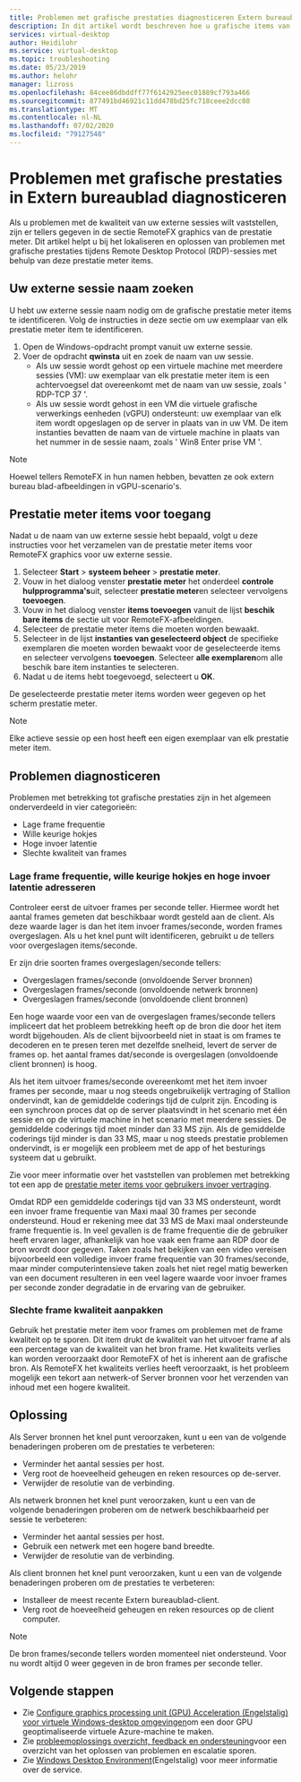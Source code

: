 ```yaml
---
title: Problemen met grafische prestaties diagnosticeren Extern bureaublad-Azure
description: In dit artikel wordt beschreven hoe u grafische items van RemoteFX in extern bureau blad-protocol sessies gebruikt voor het vaststellen van prestatie problemen met afbeeldingen in Windows virtueel bureau blad.
services: virtual-desktop
author: Heidilohr
ms.service: virtual-desktop
ms.topic: troubleshooting
ms.date: 05/23/2019
ms.author: helohr
manager: lizross
ms.openlocfilehash: 84cee86dbddff77f6142925eec01889cf793a466
ms.sourcegitcommit: 877491bd46921c11dd478bd25fc718ceee2dcc08
ms.translationtype: MT
ms.contentlocale: nl-NL
ms.lasthandoff: 07/02/2020
ms.locfileid: "79127548"
---
```

# <a name="diagnose-graphics-performance-issues-in-remote-desktop"></a>Problemen met grafische prestaties in Extern bureaublad diagnosticeren

Als u problemen met de kwaliteit van uw externe sessies wilt vaststellen, zijn er tellers gegeven in de sectie RemoteFX graphics van de prestatie meter. Dit artikel helpt u bij het lokaliseren en oplossen van problemen met grafische prestaties tijdens Remote Desktop Protocol (RDP)-sessies met behulp van deze prestatie meter items.

## <a name="find-your-remote-session-name"></a>Uw externe sessie naam zoeken

U hebt uw externe sessie naam nodig om de grafische prestatie meter items te identificeren. Volg de instructies in deze sectie om uw exemplaar van elk prestatie meter item te identificeren.

1. Open de Windows-opdracht prompt vanuit uw externe sessie.
2. Voer de opdracht **qwinsta** uit en zoek de naam van uw sessie.
    - Als uw sessie wordt gehost op een virtuele machine met meerdere sessies (VM): uw exemplaar van elk prestatie meter item is een achtervoegsel dat overeenkomt met de naam van uw sessie, zoals ' RDP-TCP 37 '.
    - Als uw sessie wordt gehost in een VM die virtuele grafische verwerkings eenheden (vGPU) ondersteunt: uw exemplaar van elk item wordt opgeslagen op de server in plaats van in uw VM. De item instanties bevatten de naam van de virtuele machine in plaats van het nummer in de sessie naam, zoals ' Win8 Enter prise VM '.

>[!NOTE]
> Hoewel tellers RemoteFX in hun namen hebben, bevatten ze ook extern bureau blad-afbeeldingen in vGPU-scenario's.

## <a name="access-performance-counters"></a>Prestatie meter items voor toegang

Nadat u de naam van uw externe sessie hebt bepaald, volgt u deze instructies voor het verzamelen van de prestatie meter items voor RemoteFX graphics voor uw externe sessie.

1. Selecteer **Start**  >  **systeem beheer**  >  **prestatie meter**.
2. Vouw in het dialoog venster **prestatie meter** het onderdeel **controle hulpprogramma's**uit, selecteer **prestatie meter**en selecteer vervolgens **toevoegen**.
3. Vouw in het dialoog venster **items toevoegen** vanuit de lijst **beschik bare items** de sectie uit voor RemoteFX-afbeeldingen.
4. Selecteer de prestatie meter items die moeten worden bewaakt.
5. Selecteer in de lijst **instanties van geselecteerd object** de specifieke exemplaren die moeten worden bewaakt voor de geselecteerde items en selecteer vervolgens **toevoegen**. Selecteer **alle exemplaren**om alle beschik bare item instanties te selecteren.
6. Nadat u de items hebt toegevoegd, selecteert u **OK**.

De geselecteerde prestatie meter items worden weer gegeven op het scherm prestatie meter.

>[!NOTE]
>Elke actieve sessie op een host heeft een eigen exemplaar van elk prestatie meter item.

## <a name="diagnose-issues"></a>Problemen diagnosticeren

Problemen met betrekking tot grafische prestaties zijn in het algemeen onderverdeeld in vier categorieën:

- Lage frame frequentie
- Wille keurige hokjes
- Hoge invoer latentie
- Slechte kwaliteit van frames

### <a name="addressing-low-frame-rate-random-stalls-and-high-input-latency"></a>Lage frame frequentie, wille keurige hokjes en hoge invoer latentie adresseren

Controleer eerst de uitvoer frames per seconde teller. Hiermee wordt het aantal frames gemeten dat beschikbaar wordt gesteld aan de client. Als deze waarde lager is dan het item invoer frames/seconde, worden frames overgeslagen. Als u het knel punt wilt identificeren, gebruikt u de tellers voor overgeslagen items/seconde.

Er zijn drie soorten frames overgeslagen/seconde tellers:

- Overgeslagen frames/seconde (onvoldoende Server bronnen)
- Overgeslagen frames/seconde (onvoldoende netwerk bronnen)
- Overgeslagen frames/seconde (onvoldoende client bronnen)

Een hoge waarde voor een van de overgeslagen frames/seconde tellers impliceert dat het probleem betrekking heeft op de bron die door het item wordt bijgehouden. Als de client bijvoorbeeld niet in staat is om frames te decoderen en te presen teren met dezelfde snelheid, levert de server de frames op. het aantal frames dat/seconde is overgeslagen (onvoldoende client bronnen) is hoog.

Als het item uitvoer frames/seconde overeenkomt met het item invoer frames per seconde, maar u nog steeds ongebruikelijk vertraging of Stallion ondervindt, kan de gemiddelde coderings tijd de culprit zijn. Encoding is een synchroon proces dat op de server plaatsvindt in het scenario met één sessie en op de virtuele machine in het scenario met meerdere sessies. De gemiddelde coderings tijd moet minder dan 33 MS zijn. Als de gemiddelde coderings tijd minder is dan 33 MS, maar u nog steeds prestatie problemen ondervindt, is er mogelijk een probleem met de app of het besturings systeem dat u gebruikt.

Zie voor meer informatie over het vaststellen van problemen met betrekking tot een app de [prestatie meter items voor gebruikers invoer vertraging](/windows-server/remote/remote-desktop-services/rds-rdsh-performance-counters/).

Omdat RDP een gemiddelde coderings tijd van 33 MS ondersteunt, wordt een invoer frame frequentie van Maxi maal 30 frames per seconde ondersteund. Houd er rekening mee dat 33 MS de Maxi maal ondersteunde frame frequentie is. In veel gevallen is de frame frequentie die de gebruiker heeft ervaren lager, afhankelijk van hoe vaak een frame aan RDP door de bron wordt door gegeven. Taken zoals het bekijken van een video vereisen bijvoorbeeld een volledige invoer frame frequentie van 30 frames/seconde, maar minder computerintensieve taken zoals het niet regel matig bewerken van een document resulteren in een veel lagere waarde voor invoer frames per seconde zonder degradatie in de ervaring van de gebruiker.

### <a name="addressing-poor-frame-quality"></a>Slechte frame kwaliteit aanpakken

Gebruik het prestatie meter item voor frames om problemen met de frame kwaliteit op te sporen. Dit item drukt de kwaliteit van het uitvoer frame af als een percentage van de kwaliteit van het bron frame. Het kwaliteits verlies kan worden veroorzaakt door RemoteFX of het is inherent aan de grafische bron. Als RemoteFX het kwaliteits verlies heeft veroorzaakt, is het probleem mogelijk een tekort aan netwerk-of Server bronnen voor het verzenden van inhoud met een hogere kwaliteit.

## <a name="mitigation"></a>Oplossing

Als Server bronnen het knel punt veroorzaken, kunt u een van de volgende benaderingen proberen om de prestaties te verbeteren:

- Verminder het aantal sessies per host.
- Verg root de hoeveelheid geheugen en reken resources op de-server.
- Verwijder de resolutie van de verbinding.

Als netwerk bronnen het knel punt veroorzaken, kunt u een van de volgende benaderingen proberen om de netwerk beschikbaarheid per sessie te verbeteren:

- Verminder het aantal sessies per host.
- Gebruik een netwerk met een hogere band breedte.
- Verwijder de resolutie van de verbinding.

Als client bronnen het knel punt veroorzaken, kunt u een van de volgende benaderingen proberen om de prestaties te verbeteren:

- Installeer de meest recente Extern bureaublad-client.
- Verg root de hoeveelheid geheugen en reken resources op de client computer.

> [!NOTE]
> De bron frames/seconde tellers worden momenteel niet ondersteund. Voor nu wordt altijd 0 weer gegeven in de bron frames per seconde teller.

## <a name="next-steps"></a>Volgende stappen

- Zie [Configure graphics processing unit (GPU) Acceleration (Engelstalig) voor virtuele Windows-desktop omgevingen](configure-vm-gpu.md)om een door GPU geoptimaliseerde virtuele Azure-machine te maken.
- Zie [probleemoplossings overzicht, feedback en ondersteuning](troubleshoot-set-up-overview.md)voor een overzicht van het oplossen van problemen en escalatie sporen.
- Zie [Windows Desktop Environment](environment-setup.md)(Engelstalig) voor meer informatie over de service.

